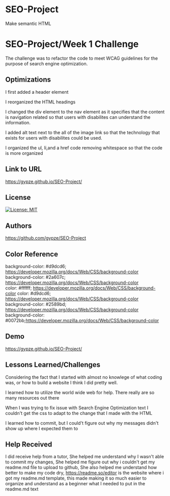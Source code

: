 # SEO-Project
Make semantic HTML

# SEO-Project/Week 1 Challenge

The challenge was to refactor the code to meet WCAG guidelines for the purpose of search engine optimization.


## Optimizations
I first added a header element

I reorganized the HTML headings

I changed the div element to the nav element as it specifies that the content is navigation related so that users with disabilites can understand the information.

I added alt text next to the all of the image link so that the technology that exists for users with disabilites could be used. 

I organized the ul, li,and  a href code removing whitespace so that the code is more organized


## Link to URL

https://gypze.github.io/SEO-Project/


## License


[![License: MIT](https://img.shields.io/badge/License-MIT-yellow.svg)](https://opensource.org/licenses/MIT)

## Authors

https://github.com/gypze/SEO-Project

## Color Reference

background-color: #d9dcd6; https://developer.mozilla.org/docs/Web/CSS/background-color  
background-color: #2a607c;  https://developer.mozilla.org/docs/Web/CSS/background-color  
color: #ffffff; https://developer.mozilla.org/docs/Web/CSS/background-color
color: #d9dcd6; https://developer.mozilla.org/docs/Web/CSS/background-color
background-color: #2589bd; https://developer.mozilla.org/docs/Web/CSS/background-color
background-color: #0072bb;https://developer.mozilla.org/docs/Web/CSS/background-color
                  
## Demo

https://gypze.github.io/SEO-Project/

## Lessons Learned/Challenges

Considering the fact that I started with almost no knowlege of what coding was, or how to build a website I think I did pretty well. 

I learned how to utilize the world wide web for help. There really are so many resources out there

When I was trying to fix issue with Search Engine Optimization text I couldn't get the css to adapt to the change that I made with the HTML

I learned how to commit, but I could't figure out why my messages didn't show up where I expected them to 

## Help Received

I did receive help from a tutor, She helped me understand why I wasn't able to commit my changes,
She helped me figure out why i couldn't get my readme.md file to upload to github,
She also helped me understand how better to make my code dry,
https://readme.so/editor is the website where i got my readme.md template, this made making it so much easier to organize and understand as a beginner what I needed to put in the readme.md text






